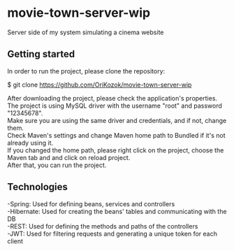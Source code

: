 # movie-town-server-wip
Server side of my system simulating a cinema website


## Getting started
In order to run the project, please clone the repository:

$ git clone https://github.com/OriKozok/movie-town-server-wip

After downloading the project, please check the application's properties.<br/>
The project is using MySQL driver with the username "root" and password "12345678".<br/>
Make sure you are using the same driver and credentials, and if not, change them.<br/>
Check Maven's settings and change Maven home path to Bundled if it's not already using it.<br/>
If you changed the home path, please right click on the project, choose the Maven tab and and click on reload project.<br/>
After that, you can run the project.

## Technologies
-Spring: Used for defining beans, services and controllers<br/>
-Hibernate: Used for creating the beans' tables and communicating with the DB<br/>
-REST: Used for defining the methods and paths of the controllers<br/>
-JWT: Used for filtering requests and generating a unique token for each client<br/>
